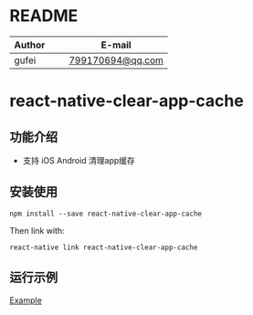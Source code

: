 # README
| Author        |     E-mail      |
| ------------- |:---------------:|
| gufei         | 799170694@qq.com|

# react-native-clear-app-cache 

## 功能介绍

- 支持 iOS Android 清理app缓存

## 安装使用

 `npm install --save react-native-clear-app-cache`

Then link with:

 `react-native link react-native-clear-app-cache`

## 运行示例

[Example](https://github.com/midas-gufei/RNClearAppCacheExample)


